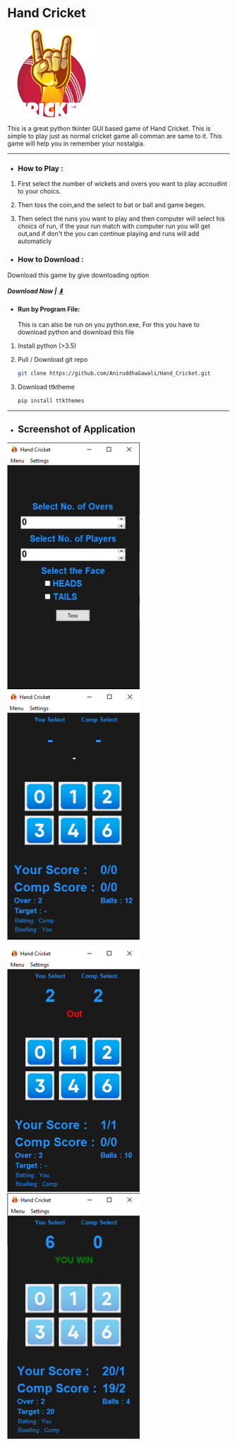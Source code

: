 # Hand Cricket

[<img src="https://github.com/AniruddhaGawali/Hand_Cricket/blob/master/data/img/logo.png" width="200" >](PicsArt_10-18-12.32.10.png) 


This is a great python tkinter GUI based game of Hand Cricket. This is simple to play just as normal cricket game all comman are same to it. This game will help you in remember your nostalgia.


------------
- ### How to Play :

1. First select the number of wickets and overs you want to play accoudint to your choics.

2. Then toss the coin,and the select to bat or ball and game begen.

3. Then select the runs you want to play and then computer will select his
choics of run, if the your run match with computer run you will get out,and if don't the you can continue playing and runs will add automaticly

- ### How to Download :
Download this game by give downloading option
##### Download Now | [⬇](https://github.com/AniruddhaGawali/Hand_Cricket/raw/master/Hand_cricket%20setup.exe)
  - #### Run by Program File:
  	This is can also be run on you python.exe, For this you have to download python and download this file
  1. Install python (>3.5)
	
  2. Pull / Download git repo
	
	    ```bash
        git clone https://github.com/AniruddhaGawali/Hand_Cricket.git
      ```
  3. Download ttktheme
	
	    ```bash
        pip install ttkthemes
      ```

------------
- ## Screenshot of Application

[<img src="https://github.com/AniruddhaGawali/Hand_Cricket/blob/master/data/img/img1.png" width="300">](img1.png)                  [<img src="https://github.com/AniruddhaGawali/Hand_Cricket/blob/master/data/img/img2.png" width="300">](img2.png) 

[<img src="https://github.com/AniruddhaGawali/Hand_Cricket/blob/master/data/img/img3.png" width="300">](img3.png)                 [<img src="https://github.com/AniruddhaGawali/Hand_Cricket/blob/master/data/img/img4.png" width="300">](img4.png) 



